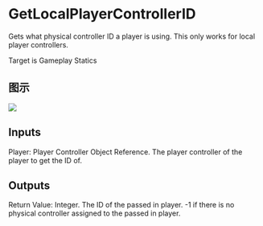 # GetLocalPlayerControllerID

Gets what physical controller ID a player is using. This only works for local player controllers.

Target is Gameplay Statics

## 图示

![]($-20221218-19061054.png)

## Inputs

Player: Player Controller Object Reference. The player controller of the player to get the ID of.  

## Outputs

Return Value: Integer. The ID of the passed in player. -1 if there is no physical controller assigned to the passed in player.

